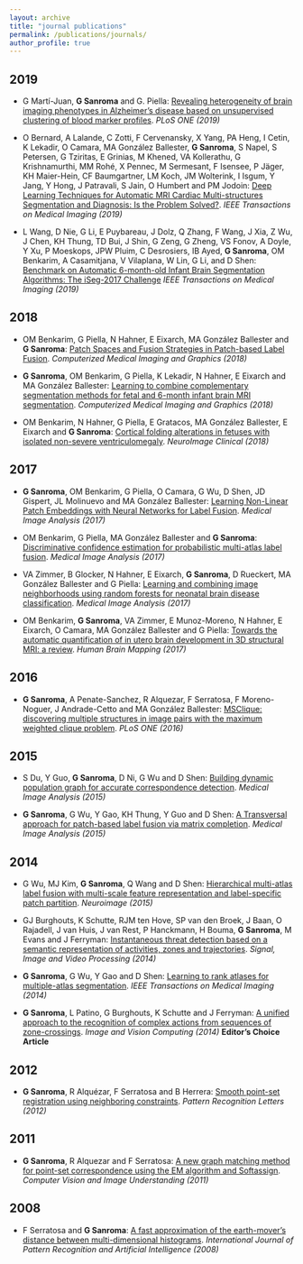 ```yaml
---
layout: archive
title: "journal publications"
permalink: /publications/journals/
author_profile: true
---
```


## 2019

- G Martí-Juan, **G Sanroma** and G. Piella: [Revealing heterogeneity of brain imaging phenotypes in Alzheimer’s disease based on unsupervised clustering of blood marker profiles](https://doi.org/10.1371/journal.pone.0211121). _PLoS ONE (2019)_

- O Bernard, A Lalande, C Zotti, F Cervenansky, X Yang, PA Heng, I Cetin, K Lekadir, O Camara, MA González Ballester, **G Sanroma**, S Napel, S Petersen, G Tziritas, E Grinias, M Khened, VA Kollerathu, G Krishnamurthi, MM Rohé, X Pennec, M Sermesant, F Isensee, P Jäger, KH Maier-Hein, CF Baumgartner, LM Koch, JM Wolterink, I Isgum, Y Jang, Y Hong, J Patravali, S Jain, O Humbert and PM Jodoin: [Deep Learning Techniques for Automatic MRI Cardiac Multi-structures Segmentation and Diagnosis: Is the Problem Solved?](https://doi.org/10.1109/TMI.2018.2837502). _IEEE Transactions on Medical Imaging (2019)_

- L Wang, D Nie, G Li, E Puybareau, J Dolz, Q Zhang, F Wang, J Xia, Z Wu, J Chen, KH Thung, TD Bui, J Shin, G Zeng, G Zheng, VS Fonov, A Doyle, Y Xu, P Moeskops, JPW Pluim, C Desrosiers, IB Ayed, **G Sanroma**, OM Benkarim, A Casamitjana, V Vilaplana, W Lin, G Li, and D Shen: [Benchmark on Automatic 6-month-old Infant Brain Segmentation Algorithms: The iSeg-2017 Challenge](https://doi.org/10.1109/TMI.2019.2901712) _IEEE Transactions on Medical Imaging (2019)_

## 2018

- OM Benkarim, G Piella, N Hahner, E Eixarch, MA González Ballester and **G Sanroma**: [Patch Spaces and Fusion Strategies in Patch-based Label Fusion](https://doi.org/10.1016/j.compmedimag.2018.11.004). _Computerized Medical Imaging and Graphics (2018)_

- **G Sanroma**, OM Benkarim, G Piella, K Lekadir, N Hahner, E Eixarch and MA González Ballester: [Learning to combine complementary segmentation methods for fetal and 6-month infant brain MRI segmentation](https://doi.org/10.1016/j.compmedimag.2018.08.007). _Computerized Medical Imaging and Graphics (2018)_

- OM Benkarim, N Hahner, G Piella, E Gratacos, MA González Ballester, E Eixarch and **G Sanroma**: [Cortical folding alterations in fetuses with isolated non-severe ventriculomegaly](https://doi.org/10.1016/j.nicl.2018.01.006). _NeuroImage Clinical (2018)_

## 2017

- **G Sanroma**, OM Benkarim, G Piella, O Camara, G Wu, D Shen, JD Gispert, JL Molinuevo and MA González Ballester: [Learning Non-Linear Patch Embeddings with Neural Networks for Label Fusion](https://doi.org/10.1016/j.media.2017.11.013). _Medical Image Analysis (2017)_

- OM Benkarim, G Piella, MA González Ballester and **G Sanroma**: [Discriminative confidence estimation for probabilistic multi-atlas label fusion](https://doi.org/10.1016/j.media.2017.08.008). _Medical Image Analysis (2017)_

- VA Zimmer, B Glocker, N Hahner, E Eixarch, **G Sanroma**, D Rueckert, MA González Ballester and G Piella: [Learning and combining image neighborhoods using random forests for neonatal brain disease classification](http://dx.doi.org/10.1016/j.media.2017.08.004). _Medical Image Analysis (2017)_

- OM Benkarim, **G Sanroma**, VA Zimmer, E Munoz-Moreno, N Hahner, E Eixarch, O Camara, MA González Ballester and G Piella: [Towards the automatic quantification of in utero brain development in 3D structural MRI: a review](http://dx.doi.org/10.1002/hbm.23536). _Human Brain Mapping (2017)_

## 2016

- **G Sanroma**, A Penate-Sanchez, R Alquezar, F Serratosa, F Moreno-Noguer, J Andrade-Cetto and MA González Ballester: [MSClique: discovering multiple structures in image pairs with the maximum weighted clique problem](http://dx.doi.org/10.1371/journal.pone.0145846). _PLoS ONE (2016)_

## 2015

- S Du, Y Guo, **G Sanroma**, D Ni, G Wu and D Shen: [Building dynamic population graph for accurate correspondence detection](http://dx.doi.org/10.1016/j.media.2015.10.001). _Medical Image Analysis (2015)_

- **G Sanroma**, G Wu, Y Gao, KH Thung, Y Guo and D Shen: [A Transversal approach for patch-based label fusion via matrix completion](http://dx.doi.org/10.1016/j.media.2015.06.002). _Medical Image Analysis (2015)_

## 2014

- G Wu, MJ Kim, **G Sanroma**, Q Wang and D Shen: [Hierarchical multi-atlas label fusion with multi-scale feature representation and label-specific patch partition](http://dx.doi.org/10.1016/j.neuroimage.2014.11.025). _Neuroimage (2015)_

- GJ Burghouts, K Schutte, RJM ten Hove, SP van den Broek, J Baan, O Rajadell, J van Huis, J van Rest, P Hanckmann, H Bouma, **G Sanroma**, M Evans and J Ferryman: [Instantaneous threat detection based on a semantic representation of activities, zones and trajectories](http://dx.doi.org/10.1007/s11760-014-0672-1). _Signal, Image and Video Processing (2014)_

- **G Sanroma**, G Wu, Y Gao and D Shen: [Learning to rank atlases for multiple-atlas segmentation](https://doi.org/10.1109/TMI.2014.2327516). _IEEE Transactions on Medical Imaging (2014)_

- **G Sanroma**, L Patino, G Burghouts, K Schutte and J Ferryman: [A unified approach to the recognition of complex actions from sequences of zone-crossings](http://dx.doi.org/10.1016/j.imavis.2014.02.005). _Image and Vision Computing (2014)_ **Editor’s Choice Article**

## 2012

- **G Sanroma**, R Alquézar, F Serratosa and B Herrera: [Smooth point-set registration using neighboring constraints](http://dx.doi.org/10.1016/j.patrec.2012.04.008). _Pattern Recognition Letters (2012)_

## 2011

- **G Sanroma**, R Alquezar and F Serratosa: [A new graph matching method for point-set correspondence using the EM algorithm and Softassign](http://dx.doi.org/10.1016/j.cviu.2011.10.009). _Computer Vision and Image Understanding (2011)_

## 2008

- F Serratosa and **G Sanroma**: [A fast approximation of the earth-mover’s distance between multi-dimensional histograms](http://dx.doi.org/10.1142/S0218001408006880). _International Journal of Pattern Recognition and Artificial Intelligence (2008)_

